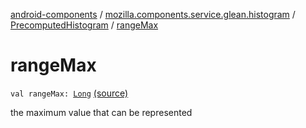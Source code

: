 [android-components](../../index.md) / [mozilla.components.service.glean.histogram](../index.md) / [PrecomputedHistogram](index.md) / [rangeMax](./range-max.md)

# rangeMax

`val rangeMax: `[`Long`](https://kotlinlang.org/api/latest/jvm/stdlib/kotlin/-long/index.html) [(source)](https://github.com/mozilla-mobile/android-components/blob/master/components/service/glean/src/main/java/mozilla/components/service/glean/histogram/PrecomputedHistogram.kt#L28)

the maximum value that can be represented

